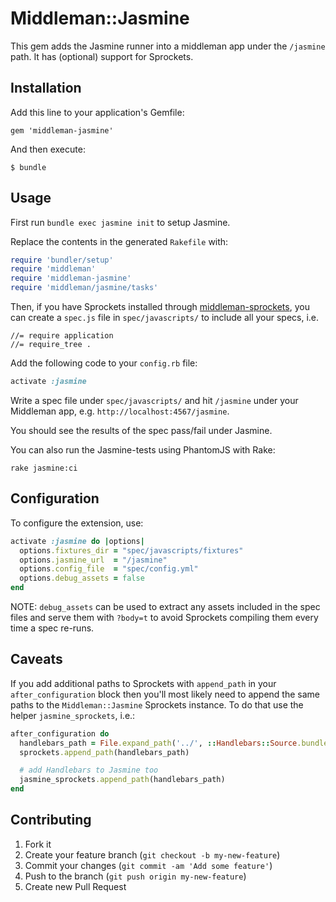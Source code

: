 # Middleman::Jasmine

This gem adds the Jasmine runner into a middleman app under the `/jasmine` path. 
It has (optional) support for Sprockets.

## Installation

Add this line to your application's Gemfile:

    gem 'middleman-jasmine'

And then execute:

    $ bundle

## Usage

First run `bundle exec jasmine init` to setup Jasmine.

Replace the contents in the generated `Rakefile` with:

```ruby
require 'bundler/setup'
require 'middleman'
require 'middleman-jasmine'
require 'middleman/jasmine/tasks'
```

Then, if you have Sprockets installed through [middleman-sprockets](https://github.com/middleman/middleman-sprockets), you can create a `spec.js` file in `spec/javascripts/` to include all your specs, i.e.

```
//= require application
//= require_tree .
```

Add the following code to your `config.rb` file:

```ruby
activate :jasmine
```

Write a spec file under `spec/javascripts/` and hit `/jasmine` under your Middleman app, e.g. `http://localhost:4567/jasmine`.

You should see the results of the spec pass/fail under Jasmine.

You can also run the Jasmine-tests using PhantomJS with Rake:

```
rake jasmine:ci
```

## Configuration

To configure the extension, use:

```ruby
activate :jasmine do |options|
  options.fixtures_dir = "spec/javascripts/fixtures"
  options.jasmine_url  = "/jasmine"
  options.config_file  = "spec/config.yml"
  options.debug_assets = false
end
```

NOTE: `debug_assets` can be used to extract any assets included in the spec files and serve them with `?body=t` to avoid Sprockets compiling them every time a spec re-runs.

## Caveats

If you add additional paths to Sprockets with `append_path` in your `after_configuration` block then you'll most likely need to append the same paths to the `Middleman::Jasmine` Sprockets instance. To do that use the helper `jasmine_sprockets`, i.e.:

```ruby
after_configuration do
  handlebars_path = File.expand_path('../', ::Handlebars::Source.bundled_path)
  sprockets.append_path(handlebars_path)

  # add Handlebars to Jasmine too
  jasmine_sprockets.append_path(handlebars_path)
end
```

## Contributing

1. Fork it
2. Create your feature branch (`git checkout -b my-new-feature`)
3. Commit your changes (`git commit -am 'Add some feature'`)
4. Push to the branch (`git push origin my-new-feature`)
5. Create new Pull Request
